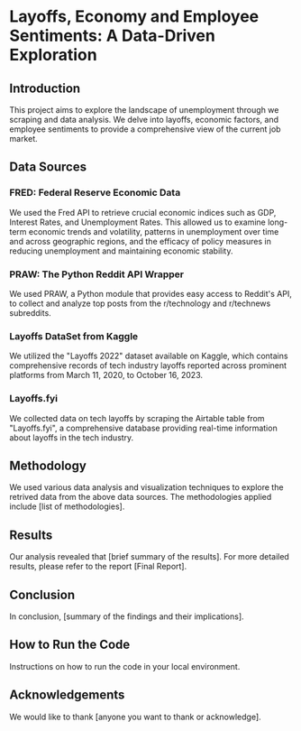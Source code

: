 # Layoffs, Economy and Employee Sentiments: A Data-Driven Exploration

## Introduction
This project aims to explore the landscape of unemployment through we scraping and data analysis. We delve into layoffs, economic factors, and employee sentiments to provide a comprehensive view of the current job market.

## Data Sources

### FRED: Federal Reserve Economic Data
We used the Fred API to retrieve crucial economic indices such as GDP, Interest Rates, and Unemployment Rates. This allowed us to examine long-term economic trends and volatility, patterns in unemployment over time and across geographic regions, and the efficacy of policy measures in reducing unemployment and maintaining economic stability.

### PRAW: The Python Reddit API Wrapper
We used PRAW, a Python module that provides easy access to Reddit's API, to collect and analyze top posts from the r/technology and r/technews subreddits.

### Layoffs DataSet from Kaggle
We utilized the "Layoffs 2022" dataset available on Kaggle, which contains comprehensive records of tech industry layoffs reported across prominent platforms from March 11, 2020, to October 16, 2023.

### Layoffs.fyi
We collected data on tech layoffs by scraping the Airtable table from "Layoffs.fyi", a comprehensive database providing real-time information about layoffs in the tech industry.
 
## Methodology
We used various data analysis and visualization techniques to explore the retrived data from the above data sources. The methodologies applied include [list of methodologies].

## Results
Our analysis revealed that [brief summary of the results]. For more detailed results, please refer to the report [Final Report].

## Conclusion
In conclusion, [summary of the findings and their implications].

## How to Run the Code
Instructions on how to run the code in your local environment.

## Acknowledgements
We would like to thank [anyone you want to thank or acknowledge].
